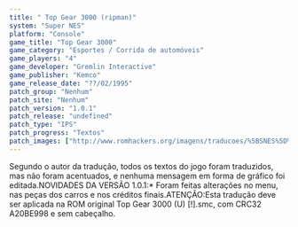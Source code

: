 ```yaml
---
title: " Top Gear 3000 (ripman)"
system: "Super NES"
platform: "Console"
game_title: "Top Gear 3000"
game_category: "Esportes / Corrida de automóveis"
game_players: "4"
game_developer: "Gremlin Interactive"
game_publisher: "Kemco"
game_release_date: "??/02/1995"
patch_group: "Nenhum"
patch_site: "Nenhum"
patch_version: "1.0.1"
patch_release: "undefined"
patch_type: "IPS"
patch_progress: "Textos"
patch_images: ["http://www.romhackers.org/imagens/traducoes/%5BSNES%5D%20Top%20Gear%203000%20-%20ripman%20-%201.png","http://www.romhackers.org/imagens/traducoes/%5BSNES%5D%20Top%20Gear%203000%20-%20ripman%20-%202.png","http://www.romhackers.org/imagens/traducoes/%5BSNES%5D%20Top%20Gear%203000%20-%20ripman%20-%203.png"]
---
```

Segundo o autor da tradução, todos os textos do jogo foram traduzidos, mas não foram acentuados, e nenhuma mensagem em forma de gráfico foi editada.NOVIDADES DA VERSÃO 1.0.1:* Foram feitas alterações no menu, nas peças dos carros e nos créditos finais.ATENÇÃO:Esta tradução deve ser aplicada na ROM original Top Gear 3000 (U) [!].smc, com CRC32 A20BE998 e sem cabeçalho.